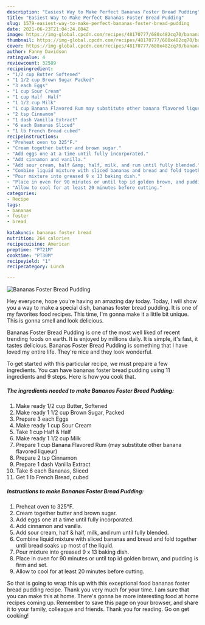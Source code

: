 ```yaml
---
description: "Easiest Way to Make Perfect Bananas Foster Bread Pudding"
title: "Easiest Way to Make Perfect Bananas Foster Bread Pudding"
slug: 1579-easiest-way-to-make-perfect-bananas-foster-bread-pudding
date: 2021-06-23T21:04:24.804Z
image: https://img-global.cpcdn.com/recipes/48170777/680x482cq70/bananas-foster-bread-pudding-recipe-main-photo.jpg
thumbnail: https://img-global.cpcdn.com/recipes/48170777/680x482cq70/bananas-foster-bread-pudding-recipe-main-photo.jpg
cover: https://img-global.cpcdn.com/recipes/48170777/680x482cq70/bananas-foster-bread-pudding-recipe-main-photo.jpg
author: Fanny Davidson
ratingvalue: 4
reviewcount: 32589
recipeingredient:
- "1/2 cup Butter Softened"
- "1 1/2 cup Brown Sugar Packed"
- "3 each Eggs"
- "1 cup Sour Cream"
- "1 cup Half  Half"
- "1 1/2 cup Milk"
- "1 cup Banana Flavored Rum may substitute other banana flavored liqueur"
- "2 tsp Cinnamon"
- "1 dash Vanilla Extract"
- "6 each Bananas Sliced"
- "1 lb French Bread cubed"
recipeinstructions:
- "Preheat oven to 325°F."
- "Cream together butter and brown sugar."
- "Add eggs one at a time until fully incorporated."
- "Add cinnamon and vanilla."
- "Add sour cream, half &amp; half, milk, and rum until fully blended."
- "Combine liquid mixture with sliced bananas and bread and fold together until bread soaks up most of the liquid."
- "Pour mixture into greased 9 x 13 baking dish."
- "Place in oven for 90 minutes or until top id golden brown, and pudding is firm and set."
- "Allow to cool for at least 20 minutes before cutting."
categories:
- Recipe
tags:
- bananas
- foster
- bread

katakunci: bananas foster bread 
nutrition: 264 calories
recipecuisine: American
preptime: "PT21M"
cooktime: "PT30M"
recipeyield: "1"
recipecategory: Lunch

---
```



![Bananas Foster Bread Pudding](https://img-global.cpcdn.com/recipes/48170777/680x482cq70/bananas-foster-bread-pudding-recipe-main-photo.jpg)

Hey everyone, hope you're having an amazing day today. Today, I will show you a way to make a special dish, bananas foster bread pudding. It is one of my favorites food recipes. This time, I'm gonna make it a little bit unique. This is gonna smell and look delicious.

Bananas Foster Bread Pudding is one of the most well liked of recent trending foods on earth. It is enjoyed by millions daily. It is simple, it's fast, it tastes delicious. Bananas Foster Bread Pudding is something that I have loved my entire life. They're nice and they look wonderful.




To get started with this particular recipe, we must prepare a few ingredients. You can have bananas foster bread pudding using 11 ingredients and 9 steps. Here is how you cook that.

<!--inarticleads1-->

##### The ingredients needed to make Bananas Foster Bread Pudding:

1. Make ready 1/2 cup Butter, Softened
1. Make ready 1 1/2 cup Brown Sugar, Packed
1. Prepare 3 each Eggs
1. Make ready 1 cup Sour Cream
1. Take 1 cup Half &amp; Half
1. Make ready 1 1/2 cup Milk
1. Prepare 1 cup Banana Flavored Rum (may substitute other banana flavored liqueur)
1. Prepare 2 tsp Cinnamon
1. Prepare 1 dash Vanilla Extract
1. Take 6 each Bananas, Sliced
1. Get 1 lb French Bread, cubed




<!--inarticleads2-->

##### Instructions to make Bananas Foster Bread Pudding:

1. Preheat oven to 325°F.
1. Cream together butter and brown sugar.
1. Add eggs one at a time until fully incorporated.
1. Add cinnamon and vanilla.
1. Add sour cream, half &amp; half, milk, and rum until fully blended.
1. Combine liquid mixture with sliced bananas and bread and fold together until bread soaks up most of the liquid.
1. Pour mixture into greased 9 x 13 baking dish.
1. Place in oven for 90 minutes or until top id golden brown, and pudding is firm and set.
1. Allow to cool for at least 20 minutes before cutting.




So that is going to wrap this up with this exceptional food bananas foster bread pudding recipe. Thank you very much for your time. I am sure that you can make this at home. There's gonna be more interesting food at home recipes coming up. Remember to save this page on your browser, and share it to your family, colleague and friends. Thank you for reading. Go on get cooking!
